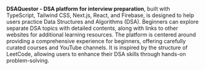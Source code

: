 <b>DSAQuestor - DSA platform for interview preparation</b>, built with TypeScript, Tailwind CSS, Next.js, React, and Firebase, is designed to help users practice Data Structures and Algorithms (DSA). Beginners can explore separate DSA topics with detailed contents, along with links to other websites for additional learning resources. The platform is centered around providing a comprehensive experience for beginners, offering carefully curated courses and YouTube channels. It is inspired by the structure of LeetCode, allowing users to enhance their DSA skills through hands-on problem-solving. 
